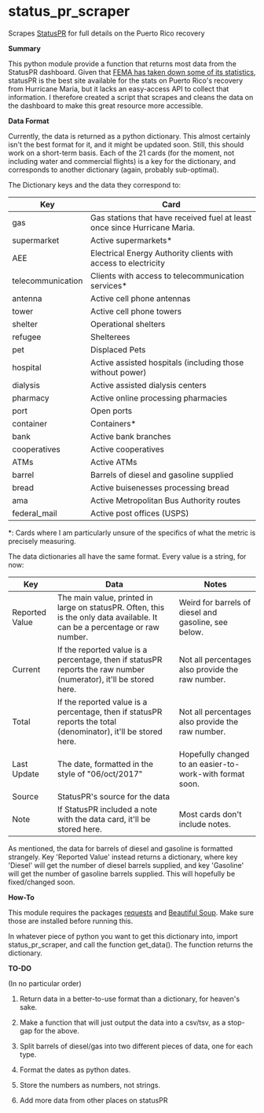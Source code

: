# status_pr_scraper
Scrapes <a href=status.pr>StatusPR</a> for full details on the Puerto Rico recovery

<b>Summary</b>

This python module provide a function that returns most data from the StatusPR dashboard. Given that 
<a href="https://www.theatlantic.com/politics/archive/2017/10/why-did-fema-remove-stats-about-puerto-ricos-recovery/542343/">FEMA has taken down some of its statistics</a>,
statusPR is the best site available for the stats on Puerto Rico's recovery from Hurricane Maria, but it lacks an easy-access API to collect that information.
I therefore created a script that scrapes and cleans the data on the dashboard to make this great resource more accessible.

<b>Data Format</b>

Currently, the data is returned as a python dictionary. This almost certainly isn't the best format for it, and it might be updated soon.
Still, this should work on a short-term basis.
Each of the 21 cards (for the moment, not including water and commercial flights) is a key for the dictionary, and corresponds to another dictionary (again, probably sub-optimal).

The Dictionary keys and the data they correspond to:

Key | Card
--- | ---
gas | Gas stations that have received fuel at least once since Hurricane Maria.
supermarket | Active supermarkets*
AEE | Electrical Energy Authority clients with access to electricity
telecommunication | Clients with access to telecommunication services*
antenna | Active cell phone antennas
tower | Active cell phone towers
shelter | Operational shelters
refugee | Shelterees
pet | Displaced Pets
hospital | Active assisted hospitals (including those without power)
dialysis | Active assisted dialysis centers
pharmacy | Active online processing pharmacies
port | Open ports
container | Containers*
bank | Active bank branches
cooperatives | Active cooperatives
ATMs | Active ATMs
barrel | Barrels of diesel and gasoline supplied
bread | Active buisenesses processing bread
ama | Active Metropolitan Bus Authority routes
federal_mail | Active post offices (USPS)

\*: Cards where I am particularly unsure of the specifics of what the metric is precisely measuring.

The data dictionaries all have the same format. Every value is a string, for now:

Key | Data | Notes
--- | --- | --- |
Reported Value | The main value, printed in large on statusPR. Often, this is the only data available. It can be a percentage or raw number. | Weird for barrels of diesel and gasoline, see below.
Current | If the reported value is a percentage, then if statusPR reports the raw number (numerator), it'll be stored here. | Not all percentages also provide the raw number.
Total | If the reported value is a percentage, then if statusPR reports the total (denominator), it'll be stored here. | Not all percentages also provide the raw number.
Last Update | The date, formatted in the style of "06/oct/2017" | Hopefully changed to an easier-to-work-with format soon.
Source | StatusPR's source for the data |
Note | If StatusPR included a note with the data card, it'll be stored here. | Most cards don't include notes.

As mentioned, the data for barrels of diesel and gasoline is formatted strangely. Key 'Reported Value' 
instead returns a dictionary, where key 'Diesel' will get the number of diesel barrels supplied, and key 'Gasoline' will get the number of 
gasoline barrels supplied. This will hopefully be fixed/changed soon. 


<b>How-To</b>

This module requires the packages <a href="http://docs.python-requests.org/en/master/">requests</a> and
<a href="https://www.crummy.com/software/BeautifulSoup/">Beautiful Soup</a>. Make sure those are installed before running this.

In whatever piece of python you want to get this dictionary into, import status_pr_scraper, and call the function get_data().
The function returns the dictionary.

<b>TO-DO</b>

(In no particular order)

1. Return data in a better-to-use format than a dictionary, for heaven's sake.

2. Make a function that will just output the data into a csv/tsv, as a stop-gap for the above.

3. Split barrels of diesel/gas into two different pieces of data, one for each type.

4. Format the dates as python dates.

5. Store the numbers as numbers, not strings.

6. Add more data from other places on statusPR
